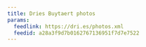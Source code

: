```yaml
---
title: Dries Buytaert photos
params:
  feedlink: https://dri.es/photos.xml
  feedid: a28a3f9d7b0162767136951f7d7e7522
---
```

